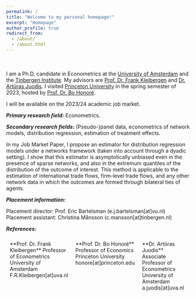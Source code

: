 ```yaml
---
permalink: /
title: "Welcome to my personal homepage!"
excerpt: "Homepage"
author_profile: true
redirect_from: 
  - /about/
  - /about.html
---
```

<br><br>
I am a Ph.D. candidate in Econometrics at the [University of Amsterdam](https://ase.uva.nl/content/sections/quantitative-economics/quantitative-economics.html?origin=D4DixO%2FESbuaIXcFryAJdQ) and the [Tinbergen Institute](https://www.tinbergen.nl/home). My advisors are [Prof. Dr. Frank Kleibergen](https://www.uva.nl/en/profile/k/l/f.r.kleibergen/f.r.kleibergen.html) and [Dr. Artūras Juodis](http://juodis.economists.lt/home). I visited [Princeton University](https://economics.princeton.edu/) in the spring semester of 2023, hosted by [Prof. Dr. Bo Honoré](https://honore.scholar.princeton.edu/). 
   
I will be available on the 2023/24 academic job market.  

***Primary research field:*** Econometrics.  

***Secondary research fields:*** (Pseudo-)panel data, econometrics of network models, distribution regression, estimation of treatment effects.  

In my Job Market Paper, I propose an estimator for distribution regression models under a networks framework (taken into account through a dyadic setting). I show that this estimator is asymptotically unbiased even in the presence of sparse networks, and also in the extremum quantiles of the distribution of the outcome of interest. This method is applicable to the estimation of international trade flows, firm-level trade flows, and any other network data in which the outcomes are formed through bilateral ties of agents.  

***Placement information:***  

Placement director: Prof. Eric Bartelsman (e.j.bartelsman[at]vu.nl)  
Placement assistant: Christina Månsson (c.mansson[at]tinbergen.nl)  

***References:***  

<div class="minipage-container">
  <div class="minipage">
    <!-- Left column content -->
    **Prof. Dr. Frank Kleibergen**  
    Professor of Econometrics  
    University of Amsterdam  
    F.R.Kleibergen[at]uva.nl  
  </div>
  <div class="minipage">
    <!-- Right column content -->
    **Prof. Dr. Bo Honoré**  
    Professor of Economics  
    Princeton University  
    honore[at]princeton.edu  
  </div>
    <div class="minipage">
    <!-- Right column content -->
    **Dr. Artūras Juodis**  
    Associate Professor of Econometrics  
    University of Amsterdam  
    a.juodis[at]uva.nl  
  </div>
</div>


<style>
.minipage-container {
  display: flex;
  justify-content: space-between;
}

.minipage {
  flex-basis: 50%; /* Adjust this value to control the column width */
  padding: 10px;
}
</style>

